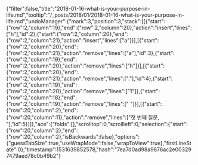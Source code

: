 {"filter":false,"title":"2018-01-16-what-is-your-purpose-in-life.md","tooltip":"/_posts/2018/01/2018-01-16-what-is-your-purpose-in-life.md","undoManager":{"mark":3,"position":3,"stack":[[{"start":{"row":2,"column":19},"end":{"row":2,"column":20},"action":"insert","lines":["h"],"id":2},{"start":{"row":2,"column":20},"end":{"row":2,"column":21},"action":"insert","lines":["a"]}],[{"start":{"row":2,"column":20},"end":{"row":2,"column":21},"action":"remove","lines":["a"],"id":3},{"start":{"row":2,"column":19},"end":{"row":2,"column":20},"action":"remove","lines":["h"]}],[{"start":{"row":2,"column":20},"end":{"row":2,"column":21},"action":"remove","lines":["."],"id":4},{"start":{"row":2,"column":19},"end":{"row":2,"column":20},"action":"remove","lines":["1"]},{"start":{"row":2,"column":18},"end":{"row":2,"column":19},"action":"remove","lines":[" "]}],[{"start":{"row":20,"column":2},"end":{"row":20,"column":11},"action":"remove","lines":["첫 번째 질문, "],"id":5}]]},"ace":{"folds":[],"scrolltop":0,"scrollleft":0,"selection":{"start":{"row":20,"column":2},"end":{"row":20,"column":2},"isBackwards":false},"options":{"guessTabSize":true,"useWrapMode":false,"wrapToView":true},"firstLineState":0},"timestamp":1531639852578,"hash":"7ea7d0ad98a9876ac2e003297479aed78c0b49b2"}
